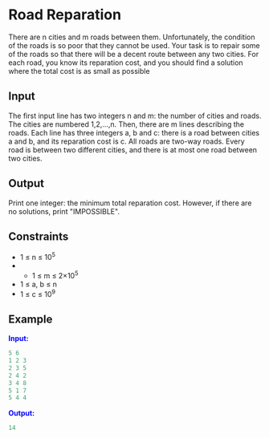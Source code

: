 # Road Reparation

There are n cities and m roads between them. Unfortunately, the condition of the roads is so poor that they cannot be used. Your task is to repair some of the roads so that there will be a decent route between any two cities.
For each road, you know its reparation cost, and you should find a solution where the total cost is as small as possible  

## Input  
The first input line has two integers n and m: the number of cities and roads. The cities are numbered 1,2,&hellip;,n.
Then, there are m lines describing the roads. Each line has three integers a, b and c: there is a road between cities a and b, and its reparation cost is c. All roads are two-way roads.
Every road is between two different cities, and there is at most one road between two cities.  

## Output
Print one integer: the minimum total reparation cost. However, if there are no solutions, print "IMPOSSIBLE".

## Constraints

- 1 &le; n &le; 10<sup>5</sup>
- - 1 &le; m &le; 2&times;10<sup>5</sup>
- 1 &le; a, b &le; n
- 1 &le; c &le; 10<sup>9</sup>

## Example
<font color="blue">**Input:**</font>
```c++
5 6
1 2 3
2 3 5
2 4 2
3 4 8
5 1 7
5 4 4
```
<font color="blue">**Output:**</font>
```c++
14
``` 

